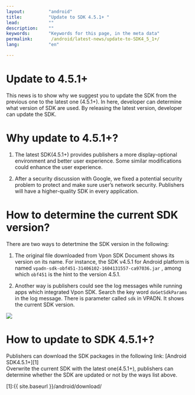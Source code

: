 ```yaml
---
layout:         "android"
title:          "Update to SDK 4.5.1+ "
lead:           ""
description:    ""
keywords:       "Keywords for this page, in the meta data"
permalink:       /android/latest-news/update-to-SDK4_5_1+/
lang:           "en"

---
```


# Update to 4.5.1+
This news is to show why we suggest you to update the SDK from the previous one to the latest one (4.5.1+). In here, developer can determine what version of SDK are used. By releasing the latest version, developer can update the SDK.

# Why update to 4.5.1+?

1. The latest SDK(4.5.1+) provides publishers a more display-optional environment and better user experience. Some similar modifications could enhance the user experience.

2. After a security discussion with Google, we fixed a potential security problem to protect and make sure user’s network security. Publishers will have a higher-quality SDK in every application.

# How to determine the current SDK version?
There are two ways to detertmine the SDK version in the following:

1. The original file downloaded from Vpon SDK Document shows its version on its name. For instance, the SDK v4.5.1 for Android platform is named `vpadn-sdk-obf451-31406102-1604131557-ca97036.jar` ,  among which `obf451` is the hint to the version 4.5.1.

2. Another way is publishers could see the log messages while running apps which integrated Vpon SDK. Search the key word `doGetSdkParams`  in the log message. There is parameter called `sdk` in VPADN. It shows the current SDK version.
<img src="{{site.imgurl}}/Update to 4_5_1.png" >


# How to update to SDK 4.5.1+?
Publishers can download the SDK packages in the following link:
[Android SDK4.5.1+][1] <br>
Overwrite the current SDK with the latest one(4.5.1+), publishers can determine whether the SDK are updated or not by the ways list above.



[1]:{{ site.baseurl }}/android/download/
